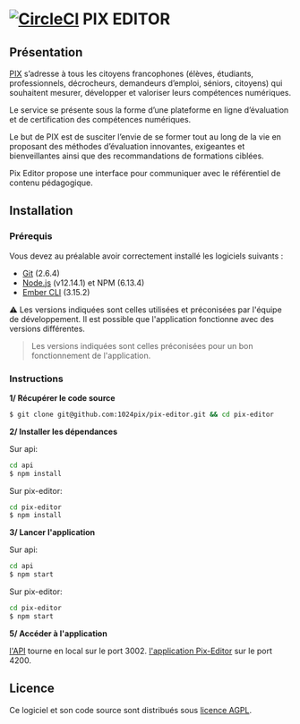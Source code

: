 [![CircleCI](https://circleci.com/gh/1024pix/pix/tree/dev.svg?style=shield&circle-token=:circle-token)](https://circleci.com/gh/1024pix/pix) PIX EDITOR
===

Présentation
------------

[PIX](https://pix.fr) s’adresse à tous les citoyens francophones (élèves, étudiants, professionnels, décrocheurs, demandeurs d’emploi, séniors, citoyens) qui souhaitent mesurer, développer et valoriser leurs compétences numériques.

Le service se présente sous la forme d’une plateforme en ligne d’évaluation et de certification des compétences numériques.

Le but de PIX est de susciter l’envie de se former tout au long de la vie en proposant des méthodes d’évaluation innovantes, exigeantes et bienveillantes ainsi que des recommandations de formations ciblées.

Pix Editor propose une interface pour communiquer avec le référentiel de contenu pédagogique.

Installation
------------

### Prérequis

Vous devez au préalable avoir correctement installé les logiciels suivants :

* [Git](http://git-scm.com/) (2.6.4)
* [Node.js](http://nodejs.org/) (v12.14.1) et NPM (6.13.4)
* [Ember CLI](http://ember-cli.com/) (3.15.2)

⚠️ Les versions indiquées sont celles utilisées et préconisées par l'équipe de développement. Il est possible que l'application fonctionne avec des versions différentes.

> Les versions indiquées sont celles préconisées pour un bon fonctionnement de l'application.

### Instructions

**1/ Récupérer le code source**

```bash
$ git clone git@github.com:1024pix/pix-editor.git && cd pix-editor
```

**2/ Installer les dépendances**

Sur api:
```bash
cd api
$ npm install
```

Sur pix-editor:
```bash
cd pix-editor
$ npm install
```

**3/ Lancer l'application**

Sur api:
```bash
cd api
$ npm start
```

Sur pix-editor:
```bash
cd pix-editor
$ npm start
```

**5/ Accéder à l'application**

[l'API](http://localhost:3002) tourne en local sur le port 3002.
[l'application Pix-Editor](http://localhost:4200) sur le port 4200.


Licence
-------

Ce logiciel et son code source sont distribués sous [licence AGPL](https://www.gnu.org/licenses/why-affero-gpl.fr.html).
